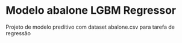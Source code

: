 # Modelo abalone LGBM Regressor  

Projeto de modelo preditivo com dataset abalone.csv para tarefa de regressão
